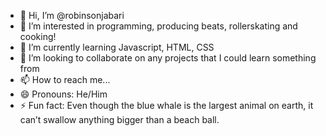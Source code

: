 - 👋 Hi, I’m @robinsonjabari
- 👀 I’m interested in programming, producing beats, rollerskating and cooking!
- 🌱 I’m currently learning Javascript, HTML, CSS
- 💞️ I’m looking to collaborate on any projects that I could learn something from
- 📫 How to reach me...
- 😄 Pronouns: He/Him
- ⚡ Fun fact: Even though the blue whale is the largest animal on earth, it can’t swallow anything bigger than a beach ball.

<!---
robinsonjabari/robinsonjabari is a ✨ special ✨ repository because its `README.md` (this file) appears on your GitHub profile.
You can click the Preview link to take a look at your changes.
--->
